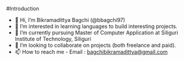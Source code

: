 #Introduction
- 👋 Hi, I’m Bikramadittya Bagchi (@bbagchi97)
- 👀 I’m interested in learning languages to build interesting projects.
- 🌱 I’m currently pursuing Master of Computer Application at Siliguri Institute of Technology, Siliguri
- 💞️ I’m looking to collaborate on projects (both freelance and paid).
- 📫 How to reach me - Email : bagchibikramadittya@gmail.com

<!---
bbagchi97/bbagchi97 is a ✨ special ✨ repository because its `README.md` (this file) appears on your GitHub profile.
You can click the Preview link to take a look at your changes.
--->
